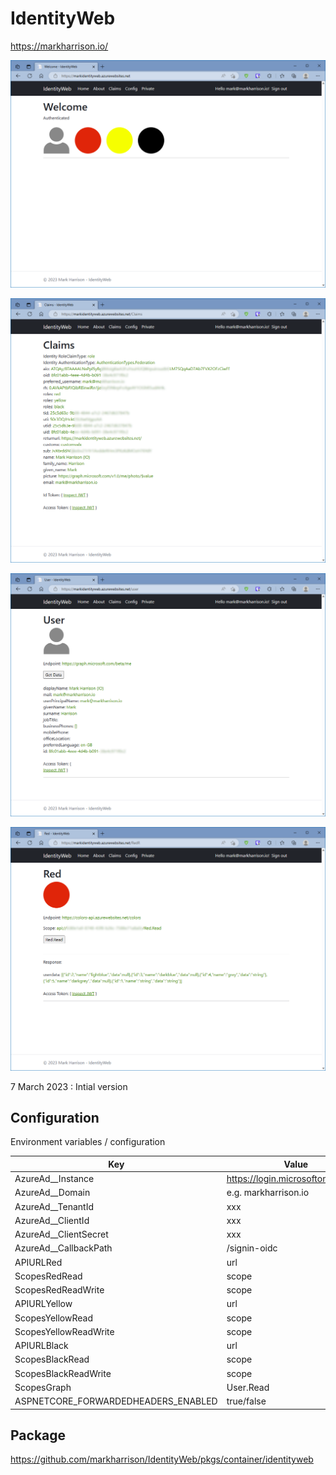 # IdentityWeb

https://markharrison.io/

![](docs/scrn1.png)

![](docs/scrn2.png)

![](docs/scrn3.png)

![](docs/scrn4.png)

7 March 2023 : Intial version

## Configuration

Environment variables / configuration 


| Key          | Value     |  
|--------------|-----------| 
| AzureAd__Instance | https://login.microsoftonline.com/  |  
| AzureAd__Domain | e.g. markharrison.io  |  
| AzureAd__TenantId | xxx  |  
| AzureAd__ClientId | xxx  |  
| AzureAd__ClientSecret | xxx  |  
| AzureAd__CallbackPath | /signin-oidc  |   
| APIURLRed | url  |   
| ScopesRedRead | scope  |   
| ScopesRedReadWrite | scope  |   
| APIURLYellow | url  |   
| ScopesYellowRead | scope  |   
| ScopesYellowReadWrite | scope  |   
| APIURLBlack | url  |   
| ScopesBlackRead | scope  |   
| ScopesBlackReadWrite | scope  |   
| ScopesGraph | User.Read  |   
| ASPNETCORE_FORWARDEDHEADERS_ENABLED | true/false |  

## Package 

<https://github.com/markharrison/IdentityWeb/pkgs/container/identityweb>


